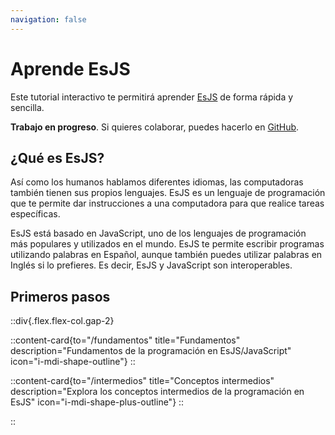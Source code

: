 ```yaml
---
navigation: false
---
```



# Aprende EsJS

Este tutorial interactivo te permitirá aprender [EsJS](https://es.js.org) de forma rápida y sencilla.

**Trabajo en progreso**. Si quieres colaborar, puedes hacerlo en <a href="https://github.com/es-js/esjs" target="_blank">GitHub</a>.

## ¿Qué es EsJS?

Así como los humanos hablamos diferentes idiomas, las computadoras también tienen sus propios lenguajes. EsJS es un lenguaje de programación que te permite dar instrucciones a una computadora para que realice tareas específicas.

EsJS está basado en JavaScript, uno de los lenguajes de programación más populares y utilizados en el mundo. EsJS te permite escribir programas utilizando palabras en Español, aunque también puedes utilizar palabras en Inglés si lo prefieres. Es decir, EsJS y JavaScript son interoperables.

## Primeros pasos

::div{.flex.flex-col.gap-2}

::content-card{to="/fundamentos" title="Fundamentos" description="Fundamentos de la programación en EsJS/JavaScript" icon="i-mdi-shape-outline"}
::

::content-card{to="/intermedios" title="Conceptos intermedios" description="Explora los conceptos intermedios de la programación en EsJS" icon="i-mdi-shape-plus-outline"}
::

::
